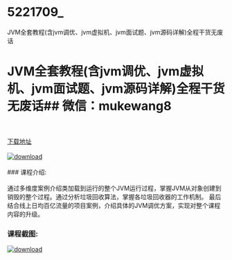 # 5221709_
JVM全套教程(含jvm调优、jvm虚拟机、jvm面试题、jvm源码详解)全程干货无废话
# JVM全套教程(含jvm调优、jvm虚拟机、jvm面试题、jvm源码详解)全程干货无废话## 微信：mukewang8
<br/></br>[下载地址](http://www.36tz.cn/article/5221709 "下载地址")
<br/></br>[![download](http://36tz.cn/muke_img/2021_11_1-50-300x173.png "下载地址")](http://www.36tz.cn/article/5221709 "下载地址")
<br/></br>### 课程介绍:<br/></br>通过多维度案例介绍类加载到运行的整个JVM运行过程，掌握JVM从对象创建到销毁的整个过程。通过分析垃圾回收算法，掌握各垃圾回收器的工作机制。
最后结合线上日均百亿流量的项目案例，介绍具体的JVM调优方案，实现对整个课程内容的升级。

### 课程截图:
[![download](http://36tz.cn/muke_img/2021_11_2-38.png "下载地址")](http://www.36tz.cn/article/5221709 "下载地址")
